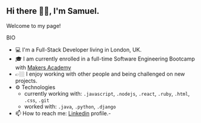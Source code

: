 ## Hi there 👋🏼, I'm Samuel. 

Welcome to my page!

BIO

- 💻 I'm a Full-Stack Developer living in London, UK.
- 🎓 I am currently enrolled in a full-time Software Engineering Bootcamp with [Makers Academy](https://makers.tech/)
- 👉🏼 I enjoy working with other people and being challenged on new projects.
- ⚙️ Technologies
  -  currently working with: `.javascript`, `.nodejs`, `.react`, `.ruby`, `.html`, `.css`, `.git`
  -  worked with: `.java`, `.python`, `.django`
- 📫 How to reach me: [Linkedin](https://www.linkedin.com/in/samuel-raducan-3b9683199/,) profile.-